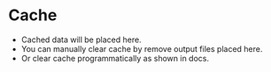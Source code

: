# Cache
- Cached data will be placed here.
- You can manually clear cache by remove output files placed here.
- Or clear cache programmatically as shown in docs.